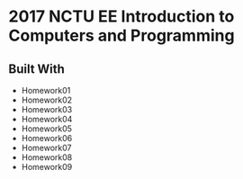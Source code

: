 # 2017 NCTU EE Introduction to Computers and Programming

## Built With

* Homework01
* Homework02
* Homework03
* Homework04
* Homework05
* Homework06
* Homework07
* Homework08
* Homework09